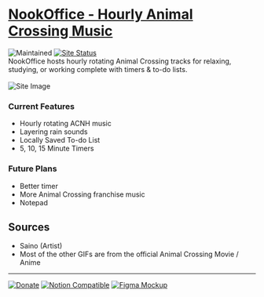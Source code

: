 # [NookOffice - Hourly Animal Crossing Music](https://nookoffice.live/)

![Maintained](https://img.shields.io/badge/Maintained%3F-yes-green.svg) [![Site Status](https://img.shields.io/website-up-down-green-red/https/nookoffice.live.svg)](https://nookoffice.live/)
<br />
NookOffice hosts hourly rotating Animal Crossing tracks for relaxing, studying, or working complete with timers & to-do lists.
<br/>
<br/>
![Site Image](/public/timerprev.png)

### Current Features

- Hourly rotating ACNH music
- Layering rain sounds
- Locally Saved To-do List
- 5, 10, 15 Minute Timers

### Future Plans

- Better timer
- More Animal Crossing franchise music
- Notepad

## Sources

- Saino (Artist)
- Most of the other GIFs are from the official Animal Crossing Movie / Anime
  <br/>

---

[![Donate](https://img.shields.io/badge/Ko--fi-F16061?style=for-the-badge&logo=ko-fi&logoColor=white)](https://ko-fi.com/clasernaj)
[![Notion Compatible](https://img.shields.io/badge/Notion-000000?style=for-the-badge&logo=notion&logoColor=white)](https://nookoffice.live/?embed=true)
[![Figma Mockup](https://img.shields.io/badge/Figma-F24E1E?style=for-the-badge&logo=figma&logoColor=white)](https://www.figma.com/file/TIMSI0wSvnRDxgad2BNZv8/Nook-Office?node-id=0%3A1&t=xeY0HWG6hw3KkrcP-1)
